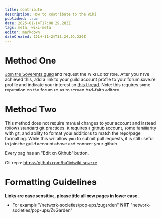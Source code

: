 ```yaml
---
title: contribute
description: How to contribute to the wiki
published: true
date: 2025-01-14T17:08:29.283Z
tags: meta, wiki-meta
editor: markdown
dateCreated: 2024-11-28T12:24:26.320Z
---
```


# Method One
[Join the Soverents guild](https://guild.xyz/soverents) and request the Wiki Editor role. After you have achieved this, add a link to your guild account profile to your forum.sove.re profile and indicate your interest on [this thread](https://forum.sove.re/forum/topic/4/request-editor-role). Note: this requires some reputation on the forum so as to screen bad-faith editors.

# Method Two
This method does not require manual changes to your account and instead follows standard git practices. It requires a github account, some familiarity with git, and ability to format your additions to match the repo/page formatting. While this will allow you to submit pull requests, it is still useful to join the guild account above and connect your github.

Every pag has an "Edit on Github" button.

Git repo: https://github.com/ha1ix/wiki.sove.re

# Formatting Guidelines
**Links are case sensitive, please title all new pages in lower case.**
* For example "/network-societies/pop-ups/zugarden"  **NOT** "network-societies/pop-ups/ZuGarden"